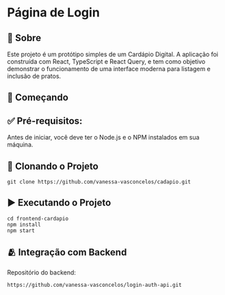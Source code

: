 # Página de Login

## 📌 Sobre

Este projeto é um protótipo simples de um Cardápio Digital. A aplicação foi construída com React, TypeScript e React Query, e tem como objetivo demonstrar o funcionamento de uma interface moderna para listagem e inclusão de pratos.


## 🚀 Começando

## ✅ Pré-requisitos:

Antes de iniciar, você deve ter o Node.js e o NPM instalados em sua máquina.

## 🔁 Clonando o Projeto

``` git clone https://github.com/vanessa-vasconcelos/cadapio.git ```

## ▶️ Executando o Projeto

```
cd frontend-cardapio
npm install
npm start
```


## 🫂 Integração com Backend
Repositório do backend:

``` https://github.com/vanessa-vasconcelos/login-auth-api.git ```


